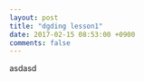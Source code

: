 ```yaml
---
layout: post
title: "dgding lesson1"
date: 2017-02-15 08:53:00 +0900
comments: false
---
```

asdasd



